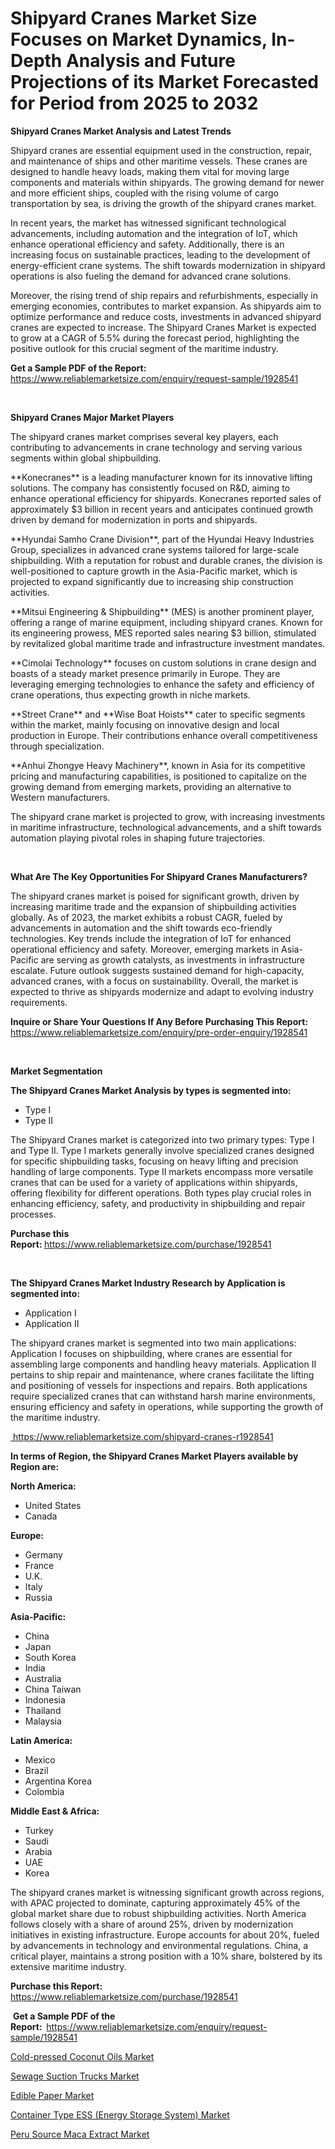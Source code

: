 <p><h1>Shipyard Cranes Market Size Focuses on Market Dynamics, In-Depth Analysis and Future Projections of its Market Forecasted for Period from 2025 to 2032</h1></p><p><strong>Shipyard Cranes Market Analysis and Latest Trends</strong></p>
<p><p>Shipyard cranes are essential equipment used in the construction, repair, and maintenance of ships and other maritime vessels. These cranes are designed to handle heavy loads, making them vital for moving large components and materials within shipyards. The growing demand for newer and more efficient ships, coupled with the rising volume of cargo transportation by sea, is driving the growth of the shipyard cranes market.</p><p>In recent years, the market has witnessed significant technological advancements, including automation and the integration of IoT, which enhance operational efficiency and safety. Additionally, there is an increasing focus on sustainable practices, leading to the development of energy-efficient crane systems. The shift towards modernization in shipyard operations is also fueling the demand for advanced crane solutions.</p><p>Moreover, the rising trend of ship repairs and refurbishments, especially in emerging economies, contributes to market expansion. As shipyards aim to optimize performance and reduce costs, investments in advanced shipyard cranes are expected to increase. The Shipyard Cranes Market is expected to grow at a CAGR of 5.5% during the forecast period, highlighting the positive outlook for this crucial segment of the maritime industry.</p></p>
<p><strong>Get a Sample PDF of the Report:&nbsp;</strong> <a href="https://www.reliablemarketsize.com/enquiry/request-sample/1928541?utm_campaign=2482&utm_medium=2&utm_source=Github&utm_content=ia&utm_term=29032025&utm_id=shipyard-cranes">https://www.reliablemarketsize.com/enquiry/request-sample/1928541</a></p>
<p>&nbsp;</p>
<p><strong>Shipyard Cranes Major Market Players</strong></p>
<p><p>The shipyard cranes market comprises several key players, each contributing to advancements in crane technology and serving various segments within global shipbuilding. </p><p>**Konecranes** is a leading manufacturer known for its innovative lifting solutions. The company has consistently focused on R&D, aiming to enhance operational efficiency for shipyards. Konecranes reported sales of approximately $3 billion in recent years and anticipates continued growth driven by demand for modernization in ports and shipyards.</p><p>**Hyundai Samho Crane Division**, part of the Hyundai Heavy Industries Group, specializes in advanced crane systems tailored for large-scale shipbuilding. With a reputation for robust and durable cranes, the division is well-positioned to capture growth in the Asia-Pacific market, which is projected to expand significantly due to increasing ship construction activities.</p><p>**Mitsui Engineering & Shipbuilding** (MES) is another prominent player, offering a range of marine equipment, including shipyard cranes. Known for its engineering prowess, MES reported sales nearing $3 billion, stimulated by revitalized global maritime trade and infrastructure investment mandates.</p><p>**Cimolai Technology** focuses on custom solutions in crane design and boasts of a steady market presence primarily in Europe. They are leveraging emerging technologies to enhance the safety and efficiency of crane operations, thus expecting growth in niche markets.</p><p>**Street Crane** and **Wise Boat Hoists** cater to specific segments within the market, mainly focusing on innovative design and local production in Europe. Their contributions enhance overall competitiveness through specialization.</p><p>**Anhui Zhongye Heavy Machinery**, known in Asia for its competitive pricing and manufacturing capabilities, is positioned to capitalize on the growing demand from emerging markets, providing an alternative to Western manufacturers.</p><p>The shipyard crane market is projected to grow, with increasing investments in maritime infrastructure, technological advancements, and a shift towards automation playing pivotal roles in shaping future trajectories.</p></p>
<p>&nbsp;</p>
<p><strong>What Are The Key Opportunities For Shipyard Cranes Manufacturers?</strong></p>
<p><p>The shipyard cranes market is poised for significant growth, driven by increasing maritime trade and the expansion of shipbuilding activities globally. As of 2023, the market exhibits a robust CAGR, fueled by advancements in automation and the shift towards eco-friendly technologies. Key trends include the integration of IoT for enhanced operational efficiency and safety. Moreover, emerging markets in Asia-Pacific are serving as growth catalysts, as investments in infrastructure escalate. Future outlook suggests sustained demand for high-capacity, advanced cranes, with a focus on sustainability. Overall, the market is expected to thrive as shipyards modernize and adapt to evolving industry requirements.</p></p>
<p><strong>Inquire or Share Your Questions If Any Before Purchasing This Report:</strong> <a href="https://www.reliablemarketsize.com/enquiry/pre-order-enquiry/1928541?utm_campaign=2482&utm_medium=2&utm_source=Github&utm_content=ia&utm_term=29032025&utm_id=shipyard-cranes">https://www.reliablemarketsize.com/enquiry/pre-order-enquiry/1928541</a></p>
<p>&nbsp;</p>
<p><strong>Market Segmentation</strong></p>
<p><strong>The Shipyard Cranes Market Analysis by types is segmented into:</strong></p>
<p><ul><li>Type I</li><li>Type II</li></ul></p>
<p><p>The Shipyard Cranes market is categorized into two primary types: Type I and Type II. Type I markets generally involve specialized cranes designed for specific shipbuilding tasks, focusing on heavy lifting and precision handling of large components. Type II markets encompass more versatile cranes that can be used for a variety of applications within shipyards, offering flexibility for different operations. Both types play crucial roles in enhancing efficiency, safety, and productivity in shipbuilding and repair processes.</p></p>
<p><strong>Purchase this Report:&nbsp;</strong><a href="https://www.reliablemarketsize.com/purchase/1928541?utm_campaign=2482&utm_medium=2&utm_source=Github&utm_content=ia&utm_term=29032025&utm_id=shipyard-cranes">https://www.reliablemarketsize.com/purchase/1928541</a></p>
<p>&nbsp;</p>
<p><strong>The Shipyard Cranes Market Industry Research by Application is segmented into:</strong></p>
<p><ul><li>Application I</li><li>Application II</li></ul></p>
<p><p>The shipyard cranes market is segmented into two main applications: Application I focuses on shipbuilding, where cranes are essential for assembling large components and handling heavy materials. Application II pertains to ship repair and maintenance, where cranes facilitate the lifting and positioning of vessels for inspections and repairs. Both applications require specialized cranes that can withstand harsh marine environments, ensuring efficiency and safety in operations, while supporting the growth of the maritime industry.</p></p>
<p><a href="https://www.reliablemarketsize.com/shipyard-cranes-r1928541?utm_campaign=2482&utm_medium=2&utm_source=Github&utm_content=ia&utm_term=29032025&utm_id=shipyard-cranes">&nbsp;https://www.reliablemarketsize.com/shipyard-cranes-r1928541</a></p>
<p><strong>In terms of Region, the Shipyard Cranes Market Players available by Region are:</strong></p>
<p>
    <p> <strong> North America: </strong>
        <ul>
            <li>United States</li>
            <li>Canada</li>
        </ul>
        </p> 
    <p> <strong> Europe: </strong>
        <ul>
            <li>Germany</li>
            <li>France</li>
            <li>U.K.</li>
            <li>Italy</li>
            <li>Russia</li>
        </ul>
        </p> 
    <p> <strong> Asia-Pacific: </strong>
        <ul>
            <li>China</li>
            <li>Japan</li>
            <li>South Korea</li>
            <li>India</li>
            <li>Australia</li>
            <li>China Taiwan</li>
            <li>Indonesia</li>
            <li>Thailand</li>
            <li>Malaysia</li>
        </ul>
        </p> 
    <p> <strong> Latin America: </strong>
        <ul>
            <li>Mexico</li>
            <li>Brazil</li>
            <li>Argentina Korea</li>
            <li>Colombia</li>
        </ul>
        </p> 
    <p> <strong> Middle East & Africa: </strong>
        <ul>
            <li>Turkey</li>
            <li>Saudi</li>
            <li>Arabia</li>
            <li>UAE</li>
            <li>Korea</li>
        </ul>
    </p>
    </p>
<p><p>The shipyard cranes market is witnessing significant growth across regions, with APAC projected to dominate, capturing approximately 45% of the global market share due to robust shipbuilding activities. North America follows closely with a share of around 25%, driven by modernization initiatives in existing infrastructure. Europe accounts for about 20%, fueled by advancements in technology and environmental regulations. China, a critical player, maintains a strong position with a 10% share, bolstered by its extensive maritime industry.</p></p>
<p><strong>Purchase this Report: </strong><a href="https://www.reliablemarketsize.com/purchase/1928541?utm_campaign=2482&utm_medium=2&utm_source=Github&utm_content=ia&utm_term=29032025&utm_id=shipyard-cranes">https://www.reliablemarketsize.com/purchase/1928541</a></p>
<p>&nbsp;<strong>Get a Sample PDF of the Report:&nbsp;&nbsp;</strong><a href="https://www.reliablemarketsize.com/enquiry/request-sample/1928541?utm_campaign=2482&utm_medium=2&utm_source=Github&utm_content=ia&utm_term=29032025&utm_id=shipyard-cranes">https://www.reliablemarketsize.com/enquiry/request-sample/1928541</a></p>
<p><strong></strong></p>
<p><p><a href="https://github.com/luckyshygirl/Market-Research-Report-List-7/blob/main/cold-pressed-coconut-oils-market.md?utm_campaign=2482&utm_medium=2&utm_source=Github&utm_content=ia&utm_term=29032025&utm_id=shipyard-cranes">Cold-pressed Coconut Oils Market</a></p><p><a href="https://github.com/arionmp/Market-Research-Report-List-5/blob/main/sewage-suction-trucks-market.md?utm_campaign=2482&utm_medium=2&utm_source=Github&utm_content=ia&utm_term=29032025&utm_id=shipyard-cranes">Sewage Suction Trucks Market</a></p><p><a href="https://github.com/vimar16th/Market-Research-Report-List-7/blob/main/edible-paper-market.md?utm_campaign=2482&utm_medium=2&utm_source=Github&utm_content=ia&utm_term=29032025&utm_id=shipyard-cranes">Edible Paper Market</a></p><p><a href="https://github.com/guzmabugbyf1/Market-Research-Report-List-1/blob/main/container-type-ess-energy-storage-system-market.md?utm_campaign=2482&utm_medium=2&utm_source=Github&utm_content=ia&utm_term=29032025&utm_id=shipyard-cranes">Container Type ESS (Energy Storage System) Market</a></p><p><a href="https://github.com/gallatannyv6/Market-Research-Report-List-1/blob/main/peru-source-maca-extract-market.md?utm_campaign=2482&utm_medium=2&utm_source=Github&utm_content=ia&utm_term=29032025&utm_id=shipyard-cranes">Peru Source Maca Extract Market</a></p></p>
